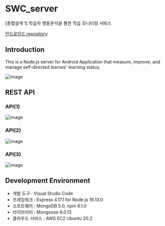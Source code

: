 # SWC_server
[종합설계 1] 학습자 행동분석을 통한 학습 모니터링 서비스

[안드로이드 repository](https://github.com/junyoungleee/StudyWithCamera)

## Introduction
This is a Node.js server for Android Application that measure, improve, and manage self-directed learnes' learning status.

![image](https://user-images.githubusercontent.com/40908279/146859544-80c6ce96-4eb2-45e8-b13c-a5675ee7553b.png)

## REST API
### API(1) 
![image](https://user-images.githubusercontent.com/40908279/146859774-d918a82a-c964-497f-aed6-69a2c8407f5a.png)
### API(2)
![image](https://user-images.githubusercontent.com/40908279/146859860-9c792254-7e01-45cc-8ee5-d13e29b21ea9.png)
### API(3)
![image](https://user-images.githubusercontent.com/40908279/146859871-ae40fc33-44c5-431f-9958-0586f42b48df.png)

## Development Environment
- 개발 도구 : Visual Studio Code
- 프레임워크 : Express 4.17.1 for Node.js 16.13.0
- 소프트웨어 : MongoDB 5.0, npm 8.1.0
- 라이브러리 : Mongoose 6.0.13
- 클라우드 서비스 : AWS EC2 Ubuntu 20.2
